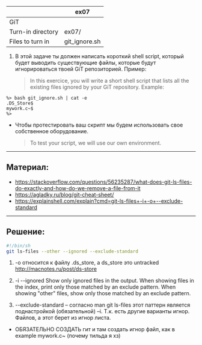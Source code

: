| 			         |	ex07	          |
| ------------------ | -------------------|
| GiT                                     |
| Turn-in directory  | 	ex07/	      	  |
| Files to turn in   | 	git_ignore.sh     |

1. В этой задаче ты должен написать короткий shell script, который будет выводить существующие файлы, которые будут игнорироваться твоей GiT репозиторией. Пример:
   > In this exercice, you will write a short shell script that lists all the existing files ignored by your GiT repository. Example:

```
%> bash git_ignore.sh | cat -e
.DS_Store$
mywork.c~$
%>
```

* Чтобы протестировать ваш скрипт мы будем использовать свое собственное оборудование.
  > To test your script, we will use our own environment.

---

## Материал: ##

* https://stackoverflow.com/questions/56235287/what-does-git-ls-files-do-exactly-and-how-do-we-remove-a-file-from-it
* https://agladky.ru/blog/git-cheat-sheet/
* https://explainshell.com/explain?cmd=git-ls-files+-i+-o+--exclude-standard

---

## Решение: ##

```sh
#!/bin/sh
git ls-files --other --ignored --exclude-standard
```

1. -o относится к файлу .ds_store, а ds_store это untracked http://macnotes.ru/post/ds-store

2. -i --ignored Show only ignored files in the output. When showing files in the index, print only those matched by an exclude pattern. When showing "other" files, show only those matched by an exclude pattern.

3. --exclude-standard – согласно man git ls-files этот паттерн является поднастройкой (обязательной) –i. Т.к. есть другие варианты игнор. Файлов, а этот берет из игнор листа.

* ОБЯЗАТЕЛЬНО СОЗДАТЬ гит и там создать игнор файл, как в example mywork.c~ (почему тильда я хз)